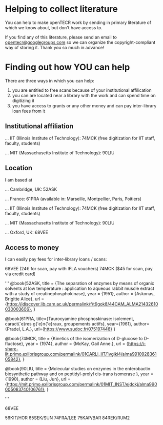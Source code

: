 # Helping to collect literature

You can help to make openTECR work by sending in primary literature of which we know about, but don't have access to.

If you find any of this literature, please send an email to opentecr@googlegroups.com so we can organize the copyright-compliant way of storing it. Thank you so much in advance!


# Finding out how YOU can help

There are three ways in which you can help:

1. you are entitled to free scans because of your institutional affilication
2. you can are located near a library with the work and can spend time on digitizing it
3. you have access to grants or any other money and can pay inter-library loan fees from it


## Institutional affiliation

... IIT (Illinois Institute of Technology): 74MCK (free digitization for IIT staff, faculty, students)

... MIT (Massachusetts Institute of Technology): 90LIU


## Location

I am based at

... Cambridge, UK: 52ASK

... France: 61PRA (available in: Marseille, Montpellier, Paris, Poitiers)

... IIT (Illinois Institute of Technology): 74MCK (free digitization for IIT staff, faculty, students)

... MIT (Massachusetts Institute of Technology): 90LIU

... Oxford, UK: 68VEE


## Access to money

I can easily pay fees for inter-library loans / scans:

68VEE (24€ for scan, pay with IFLA vouchers)
74MCK ($45 for scan, pay via credit card)




'''
@book{52ASK,
    title = {The separation of enzymes by means of organic solvents at low temperature : application to aqueous rabbit muscle extract with a study of creatinephosphokinase},
    year = {1951},
    author = {Askonas, Brigitte Alice},
    url = {https://idiscover.lib.cam.ac.uk/permalink/f/t9gok8/44CAM_ALMA21432610030003606},
}

@book{61PRA,
    title={Taurocyamine phosphoskinase: isolement, caract{\`e}res g{\'e}n{\'e}raux, groupements actifs},
    year={1961},
    author={Pradel, L.A.},
    url={https://www.sudoc.fr/075197448}
}

@book{74MCK,
    title = {Kinetics of the isomerization of D-glucose to D-fluctose},
    year = {1974},
    author = {McKay, Gail Anne.},
    url = {https://i-share-iit.primo.exlibrisgroup.com/permalink/01CARLI_IIT/1vglki4/alma991092836105842},
}

@book{90LIU,
    title = {Molecular studies on enzymes in the enterobactin biosynthetic pathway and on peptidyl-prolyl cis-trans isomerase },
    year = {1990},
    author = {Liu, Jun},
    url = {https://mit.primo.exlibrisgroup.com/permalink/01MIT_INST/ejdckj/alma990005083740106761},
}

'''


68VEE


56KIT/HOR
65SEK/SUN
74FRA/LEE
75KAP/BAR
84REK/RUM2
